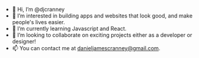 - 👋 Hi, I’m @djcranney
- 👀 I’m interested in building apps and websites that look good, and make people's lives easier.
- 🌱 I’m currently learning Javascript and React.
- 💞️ I’m looking to collaborate on exciting projects either as a developer or designer!
- 📫 You can contact me at danieljamescranney@gmail.com.

<!---
djcranney/djcranney is a ✨ special ✨ repository because its `README.md` (this file) appears on your GitHub profile.
You can click the Preview link to take a look at your changes.
--->
